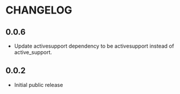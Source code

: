 # CHANGELOG

## 0.0.6 

* Update activesupport dependency to be activesupport instead of active_support.

## 0.0.2

* Initial public release